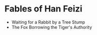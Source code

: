# Fables of Han Feizi

- Waiting for a Rabbit by a Tree Stump
- The Fox Borrowing the Tiger's Authority
